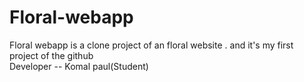 # Floral-webapp
Floral webapp is a clone project of an floral website . and it's my first project of the github 
<br>Developer -- Komal paul(Student)

